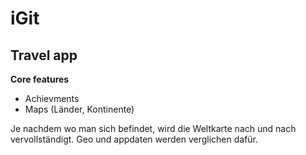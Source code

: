 # iGit

## Travel app

**Core features**
- Achievments
- Maps (Länder, Kontinente)

Je nachdem wo man sich befindet, wird die Weltkarte nach und nach vervollständigt.
Geo und appdaten werden verglichen dafür.
